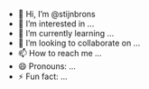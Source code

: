 - 👋 Hi, I’m @stijnbrons
- 👀 I’m interested in ...
- 🌱 I’m currently learning ...
- 💞️ I’m looking to collaborate on ...
- 📫 How to reach me ...
- 😄 Pronouns: ...
- ⚡ Fun fact: ...

<!---
stijnbrons/stijnbrons is a ✨ special ✨ repository because its `README.md` (this file) appears on your GitHub profile.
You can click the Preview link to take a look at your changes.
--->
